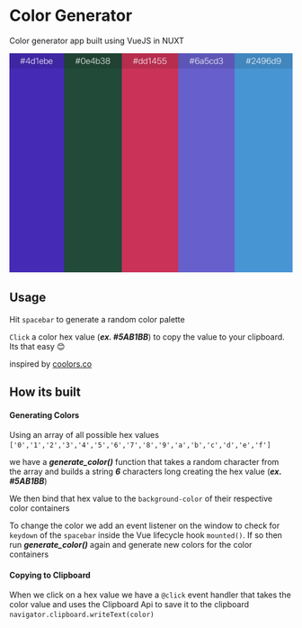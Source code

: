 # Color Generator
Color generator app built using VueJS in NUXT

![Color Generator](https://github.com/ancastro/color_generator/blob/master/color_generator.png?raw=true)

## Usage
Hit `spacebar` to generate a random color palette

`Click` a color hex value (***ex. #5AB1BB***) to copy the value to your clipboard. Its that easy 😊

inspired by [coolors.co](https://coolors.co/)

## How its built
#### Generating Colors
Using an array of all possible hex values `['0','1','2','3','4','5','6','7','8','9','a','b','c','d','e','f']`

we have a ***generate_color()*** function that takes a random character from the array and builds a string ***6*** characters long creating the hex value (***ex. #5AB1BB***)

We then bind that hex value to the `background-color` of their respective color containers

To change the color we add an event listener on the window to check for `keydown` of the `spacebar` inside the Vue lifecycle hook `mounted()`. If so then run ***generate_color()*** again and generate new colors for the color containers

#### Copying to Clipboard
When we click on a hex value we have a `@click` event handler that takes the color value and uses the Clipboard Api to save it to the clipboard `navigator.clipboard.writeText(color)`
